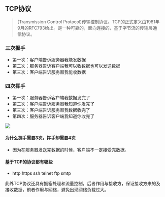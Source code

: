 ## 	TCP协议

> (Transmission Control Protocol)传输控制协议。TCP的正式定义由1981年9月的RFC793给出。是一种可靠的，面向连接的，基于字节流的传输层通信协议。

### 三次握手

- 第一次：客户端告诉服务器我能发数据
- 第二次：服务器告诉客户端我可以收数据也可以发送数据
- 第三次：客户端告诉服务器我能收数据

### 四次挥手

- 第一次：服务器告诉客户端我数据发完了
- 第二次：客户端告诉服务器我知道你发完了
- 第三次：客户端告诉服务器我数据收完了
- 第四次：服务器告诉客户端我知道你收完了

![](https://ss0.baidu.com/6ONWsjip0QIZ8tyhnq/it/u=2590032753,2466318043&fm=173&app=49&f=JPEG?w=640&h=716&s=E7F239D247AFCCEA106594580300D072)

#### 为什么握手需要3次，挥手却需要4次

- 因为在服务器发送完数据的时候，客户端不一定接受完数据。

#### 基于TCP的协议都有哪些

- http https ssh telnet ftp smtp

此外TCP协议还具有拥塞处理和流量控制，后者作用与接收方，保证接收方来的及接收数据，前者作用与网络，避免出现网络负载过大。 